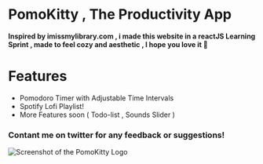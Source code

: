 # PomoKitty , The Productivity App
**Inspired by imissmylibrary.com , i made this website in a reactJS Learning Sprint , made to feel cozy and aesthetic , I hope you love it 🤎**

# Features 
- Pomodoro Timer with Adjustable Time Intervals
- Spotify Lofi Playlist!
- More Features soon ( Todo-list , Sounds Slider )
### Contant me on twitter for any feedback or suggestions!
![Screenshot of the PomoKitty Logo](https://github.com/yossev/KittyDoro/assets/93604359/cbb0bc99-9cd9-4e9d-a62d-876457982f7b)

